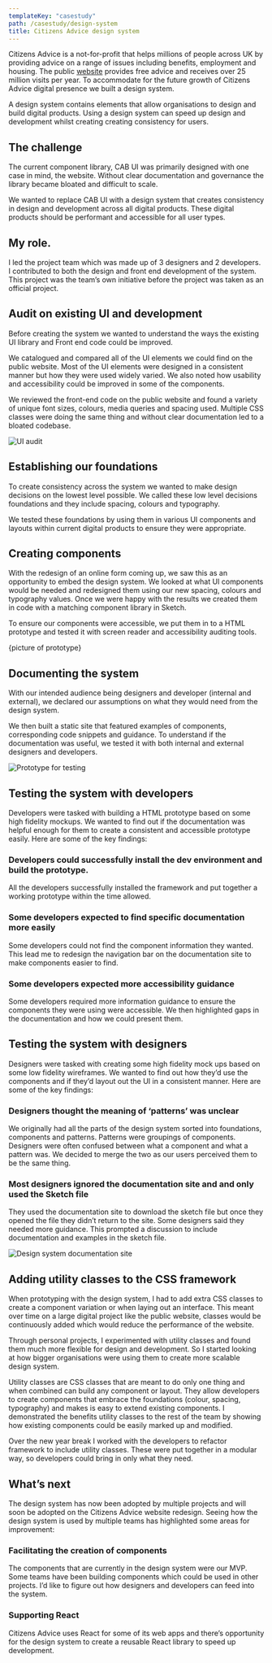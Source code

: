 ```yaml
---
templateKey: "casestudy"
path: /casestudy/design-system
title: Citizens Advice design system
---
```


Citizens Advice is a not-for-profit that helps millions of people across UK by providing advice on a range of issues including benefits, employment and housing. The public [website](https://www.citizensadvice.org.uk/) provides free advice and receives over 25 million visits per year. To accommodate for the future growth of Citizens Advice digital presence we built a design system.

A design system contains elements that allow organisations to design and build digital products. Using a design system can speed up design and development whilst creating creating consistency for users.

## The challenge

The current component library, CAB UI was primarily designed with one case in mind, the website. Without clear documentation and governance the library became bloated and difficult to scale.

We wanted to replace CAB UI with a design system that creates consistency in design and development across all digital products. These digital products should be performant and accessible for all user types.

## My role.

I led the project team which was made up of 3 designers and 2 developers. I contributed to both the design and front end development of the system. This project was the team’s own initiative before the project was taken as an official project.

## Audit on existing UI and development

Before creating the system we wanted to understand the ways the existing UI library and Front end code could be improved.

We catalogued and compared all of the UI elements we could find on the public website. Most of the UI elements were designed in a consistent manner but how they were used widely varied. We also noted how usability and accessibility could be improved in some of the components.

We reviewed the front-end code on the public website and found a variety of unique font sizes, colours, media queries and spacing used. Multiple CSS classes were doing the same thing and without clear documentation led to a bloated codebase.

![UI audit](/img/CAB_UI_design_system_audit.png)

## Establishing our foundations

To create consistency across the system we wanted to make design decisions on the lowest level possible. We called these low level decisions foundations and they include spacing, colours and typography.

We tested these foundations by using them in various UI components and layouts within current digital products to ensure they were appropriate.

## Creating components

With the redesign of an online form coming up, we saw this as an opportunity to embed the design system. We looked at what UI components would be needed and redesigned them using our new spacing, colours and typography values. Once we were happy with the results we created them in code with a matching component library in Sketch.

To ensure our components were accessible, we put them in to a HTML prototype and tested it with screen reader and accessibility auditing tools.

{picture of prototype}

## Documenting the system

With our intended audience being designers and developer (internal and external), we declared our assumptions on what they would need from the design system.

We then built a static site that featured examples of components, corresponding code snippets and guidance. To understand if the documentation was useful, we tested it with both internal and external designers and developers.

![Prototype for testing](/img/faulty-goods-tool.png)

## Testing the system with developers

Developers were tasked with building a HTML prototype based on some high fidelity mockups. We wanted to find out if the documentation was helpful enough for them to create a consistent and accessible prototype easily. Here are some of the key findings:

### **Developers could successfully install the dev environment and build the prototype.**

All the developers successfully installed the framework and put together a working prototype within the time allowed.

### Some d**evelopers expected to find specific documentation more easily**

Some developers could not find the component information they wanted. This lead me to redesign the navigation bar on the documentation site to make components easier to find.

### **Some developers expected more accessibility guidance**

Some developers required more information guidance to ensure the components they were using were accessible. We then highlighted gaps in the documentation and how we could present them.

## Testing the system with designers

Designers were tasked with creating some high fidelity mock ups based on some low fidelity wireframes. We wanted to find out how they’d use the components and if they’d layout out the UI in a consistent manner. Here are some of the key findings:

### Designers thought the meaning of ‘patterns’ was unclear

We originally had all the parts of the design system sorted into foundations, components and patterns. Patterns were groupings of components. Designers were often confused between what a component and what a pattern was. We decided to merge the two as our users perceived them to be the same thing.

### Most designers ignored the documentation site and and only used the Sketch file

They used the documentation site to download the sketch file but once they opened the file they didn’t return to the site. Some designers said they needed more guidance. This prompted a discussion to include documentation and examples in the sketch file.

![Design system documentation site](/img/design-system-documentation-site.png)

## Adding utility classes to the CSS framework

When prototyping with the design system, I had to add extra CSS classes to create a component variation or when laying out an interface. This meant over time on a large digital project like the public website, classes would be continuously added which would reduce the performance of the website.

Through personal projects, I experimented with utility classes and found them much more flexible for design and development. So I started looking at how bigger organisations were using them to create more scalable design system.

Utility classes are CSS classes that are meant to do only one thing and when combined can build any component or layout. They allow developers to create components that embrace the foundations (colour, spacing, typography) and makes is easy to extend existing components. I demonstrated the benefits utility classes to the rest of the team by showing how existing components could be easily marked up and modified.

Over the new year break I worked with the developers to refactor framework to include utility classes. These were put together in a modular way, so developers could bring in only what they need.

## What’s next

The design system has now been adopted by multiple projects and will soon be adopted on the Citizens Advice website redesign. Seeing how the design system is used by multiple teams has highlighted some areas for improvement:

### Facilitating the creation of components

The components that are currently in the design system were our MVP. Some teams have been building components which could be used in other projects. I’d like to figure out how designers and developers can feed into the system.

### Supporting React

Citizens Advice uses React for some of its web apps and there’s opportunity for the design system to create a reusable React library to speed up development.
